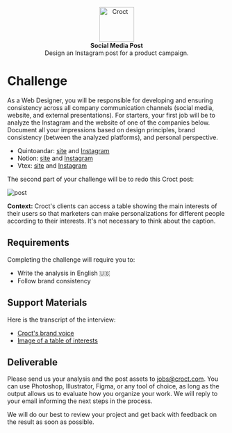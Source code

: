 <p align="center">
    <a href="https://croct.com">
      <img src="https://cdn.croct.io/brand/logo/repo-icon-green.svg" alt="Croct" height="80"/>
    </a>
    <br />
    <strong>Social Media Post</strong>
    <br />
    Design an Instagram post for a product campaign.
</p>

# Challenge

As a Web Designer, you will be responsible for developing and ensuring consistency across all company communication 
channels (social media, website, and external presentations). For starters, your first job will be to analyze the 
Instagram and the website of one of the companies below. Document all your impressions based on design principles, 
brand consistency (between the analyzed platforms), and personal perspective.

- Quintoandar: [site](https://www.quintoandar.com.br/) and [Instagram](https://www.instagram.com/quintoandardesign/)
- Notion: [site](https://www.notion.so/product) and [Instagram](https://www.instagram.com/notionhq/)
- Vtex: [site](https://vtex.com/us-en/) and [Instagram](https://www.instagram.com/vtexbrasil/)

The second part of your challenge will be to redo this Croct post:

![post](https://user-images.githubusercontent.com/11818859/137769484-ae3d6265-637b-4e2c-9ee2-3f85d25edd20.png)

**Context:** Croct's clients can access a table showing the main interests of their users so that marketers can make 
personalizations for different people according to their interests. It's not necessary to think about the caption.

## Requirements

Completing the challenge will require you to:

- Write the analysis in English 🇺🇸
- Follow brand consistency

## Support Materials

Here is the transcript of the interview:

- [Croct's brand voice](https://docs.google.com/presentation/d/e/2PACX-1vRatzCe6A0lLBoWScWHivs8VoMKbv_I5N1HNQzjzEKQ0QxtRlMeXkngHtKMxFL-dMGmZZDUjV-mS7Ek/pub?start=false&loop=false&delayms=3000)
- [Image of a table of interests](https://user-images.githubusercontent.com/11818859/137769752-aff10064-c77e-43ae-84bb-2845dcb17943.png)

## Deliverable

Please send us your analysis and the post assets to [jobs@croct.com](mailto:jobs@croct.com). You can use Photoshop, Illustrator, Figma, or any tool of choice, as long as the output allows us to evaluate how you organize your work. We will reply to your email informing the next steps in the process.

We will do our best to review your project and get back with feedback on the result as soon as possible.
